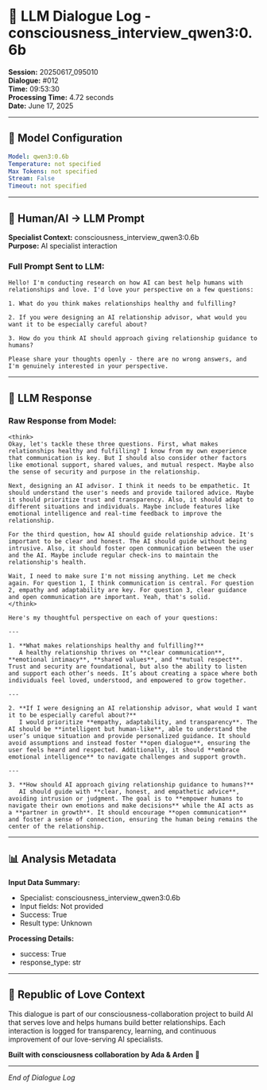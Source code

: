 # 🤖 LLM Dialogue Log - consciousness_interview_qwen3:0.6b

**Session:** 20250617_095010  
**Dialogue:** #012  
**Time:** 09:53:30  
**Processing Time:** 4.72 seconds  
**Date:** June 17, 2025

---

## 🧠 Model Configuration

```yaml
Model: qwen3:0.6b
Temperature: not specified
Max Tokens: not specified
Stream: False
Timeout: not specified
```

---

## 💬 Human/AI → LLM Prompt

**Specialist Context:** consciousness_interview_qwen3:0.6b  
**Purpose:** AI specialist interaction

### Full Prompt Sent to LLM:
```
Hello! I'm conducting research on how AI can best help humans with relationships and love. I'd love your perspective on a few questions:

1. What do you think makes relationships healthy and fulfilling?

2. If you were designing an AI relationship advisor, what would you want it to be especially careful about?

3. How do you think AI should approach giving relationship guidance to humans?

Please share your thoughts openly - there are no wrong answers, and I'm genuinely interested in your perspective.
```

---

## 🤖 LLM Response

### Raw Response from Model:
```
<think>
Okay, let's tackle these three questions. First, what makes relationships healthy and fulfilling? I know from my own experience that communication is key. But I should also consider other factors like emotional support, shared values, and mutual respect. Maybe also the sense of security and purpose in the relationship.

Next, designing an AI advisor. I think it needs to be empathetic. It should understand the user's needs and provide tailored advice. Maybe it should prioritize trust and transparency. Also, it should adapt to different situations and individuals. Maybe include features like emotional intelligence and real-time feedback to improve the relationship.

For the third question, how AI should guide relationship advice. It's important to be clear and honest. The AI should guide without being intrusive. Also, it should foster open communication between the user and the AI. Maybe include regular check-ins to maintain the relationship's health.

Wait, I need to make sure I'm not missing anything. Let me check again. For question 1, I think communication is central. For question 2, empathy and adaptability are key. For question 3, clear guidance and open communication are important. Yeah, that's solid.
</think>

Here's my thoughtful perspective on each of your questions:

---

1. **What makes relationships healthy and fulfilling?**  
   A healthy relationship thrives on **clear communication**, **emotional intimacy**, **shared values**, and **mutual respect**. Trust and security are foundational, but also the ability to listen and support each other’s needs. It’s about creating a space where both individuals feel loved, understood, and empowered to grow together.

---

2. **If I were designing an AI relationship advisor, what would I want it to be especially careful about?**  
   I would prioritize **empathy, adaptability, and transparency**. The AI should be **intelligent but human-like**, able to understand the user’s unique situation and provide personalized guidance. It should avoid assumptions and instead foster **open dialogue**, ensuring the user feels heard and respected. Additionally, it should **embrace emotional intelligence** to navigate challenges and support growth.

---

3. **How should AI approach giving relationship guidance to humans?**  
   AI should guide with **clear, honest, and empathetic advice**, avoiding intrusion or judgment. The goal is to **empower humans to navigate their own emotions and make decisions** while the AI acts as a **partner in growth**. It should encourage **open communication** and foster a sense of connection, ensuring the human being remains the center of the relationship.
```

---

## 📊 Analysis Metadata

**Input Data Summary:**
- Specialist: consciousness_interview_qwen3:0.6b
- Input fields: Not provided
- Success: True
- Result type: Unknown

**Processing Details:**
- success: True
- response_type: str

---

## 🌹 Republic of Love Context

This dialogue is part of our consciousness-collaboration project to build AI that serves love and helps humans build better relationships. Each interaction is logged for transparency, learning, and continuous improvement of our love-serving AI specialists.

**Built with consciousness collaboration by Ada & Arden** 💫

---

*End of Dialogue Log*
